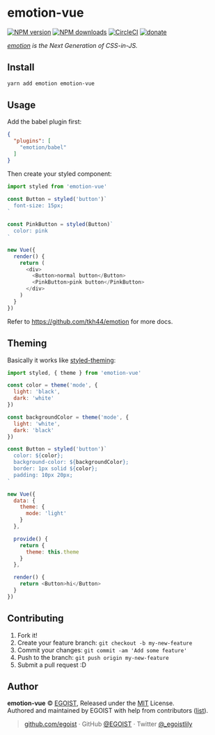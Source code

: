 # emotion-vue

[![NPM version](https://img.shields.io/npm/v/emotion-vue.svg?style=flat)](https://npmjs.com/package/emotion-vue) [![NPM downloads](https://img.shields.io/npm/dm/emotion-vue.svg?style=flat)](https://npmjs.com/package/emotion-vue) [![CircleCI](https://circleci.com/gh/egoist/emotion-vue/tree/master.svg?style=shield)](https://circleci.com/gh/egoist/emotion-vue/tree/master)  [![donate](https://img.shields.io/badge/$-donate-ff69b4.svg?maxAge=2592000&style=flat)](https://github.com/egoist/donate)

*[emotion](https://github.com/tkh44/emotion) is the Next Generation of CSS-in-JS.*

## Install

```bash
yarn add emotion emotion-vue
```

## Usage

Add the babel plugin first:

```json
{
  "plugins": [
    "emotion/babel"
  ]
}
```

Then create your styled component:

```js
import styled from 'emotion-vue'

const Button = styled('button')`
  font-size: 15px;
`

const PinkButton = styled(Button)`
  color: pink
`

new Vue({
  render() {
    return (
      <div>
        <Button>normal button</Button>
        <PinkButton>pink button</PinkButton>
      </div>
    )
  }
})
```

Refer to https://github.com/tkh44/emotion for more docs.

## Theming

Basically it works like [styled-theming](https://github.com/thejameskyle/styled-theming):

```js
import styled, { theme } from 'emotion-vue'

const color = theme('mode', {
  light: 'black',
  dark: 'white'
})

const backgroundColor = theme('mode', {
  light: 'white',
  dark: 'black'
})

const Button = styled('button')`
  color: ${color};
  background-color: ${backgroundColor};
  border: 1px solid ${color};
  padding: 10px 20px;
`

new Vue({
  data: {
    theme: {
      mode: 'light'
    }
  },

  provide() {
    return {
      theme: this.theme
    }
  },

  render() {
    return <Button>hi</Button>
  }
})
```

## Contributing

1. Fork it!
2. Create your feature branch: `git checkout -b my-new-feature`
3. Commit your changes: `git commit -am 'Add some feature'`
4. Push to the branch: `git push origin my-new-feature`
5. Submit a pull request :D


## Author

**emotion-vue** © [EGOIST](https://github.com/egoist), Released under the [MIT](./LICENSE) License.<br>
Authored and maintained by EGOIST with help from contributors ([list](https://github.com/egoist/emotion-vue/contributors)).

> [github.com/egoist](https://github.com/egoist) · GitHub [@EGOIST](https://github.com/egoist) · Twitter [@_egoistlily](https://twitter.com/_egoistlily)
